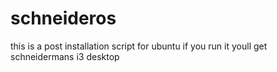 # schneideros
this is a post installation script for ubuntu if you run it youll get schneidermans i3 desktop
